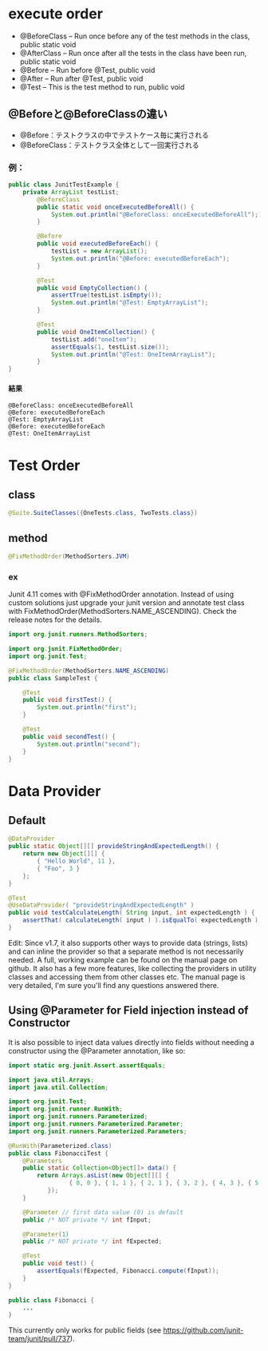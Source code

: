 # execute order
- @BeforeClass – Run once before any of the test methods in the class, public static void
- @AfterClass – Run once after all the tests in the class have been run, public static void
- @Before – Run before @Test, public void
- @After – Run after @Test, public void
- @Test – This is the test method to run, public void

## @Beforeと@BeforeClassの違い
- @Before：テストクラスの中でテストケース毎に実行される
- @BeforeClass：テストクラス全体として一回実行される

### 例：
```Java
public class JunitTestExample {
    private ArrayList testList;
        @BeforeClass
        public static void onceExecutedBeforeAll() {
            System.out.println("@BeforeClass: onceExecutedBeforeAll");
        }

        @Before
        public void executedBeforeEach() {
            testList = new ArrayList();
            System.out.println("@Before: executedBeforeEach");
        }

        @Test
        public void EmptyCollection() {
            assertTrue(testList.isEmpty());
            System.out.println("@Test: EmptyArrayList");
        }

        @Test
        public void OneItemCollection() {
            testList.add("oneItem");
            assertEquals(1, testList.size());
            System.out.println("@Test: OneItemArrayList");
        }
}
```

#### 結果
```
@BeforeClass: onceExecutedBeforeAll
@Before: executedBeforeEach
@Test: EmptyArrayList
@Before: executedBeforeEach
@Test: OneItemArrayList
```

# Test Order
## class
```Java
@Suite.SuiteClasses({OneTests.class, TwoTests.class})
```

## method
```Java
@FixMethodOrder(MethodSorters.JVM)
```

### ex
Junit 4.11 comes with @FixMethodOrder annotation. Instead of using custom solutions just upgrade your junit version and annotate test class with FixMethodOrder(MethodSorters.NAME_ASCENDING). Check the release notes for the details.

```Java
import org.junit.runners.MethodSorters;

import org.junit.FixMethodOrder;
import org.junit.Test;

@FixMethodOrder(MethodSorters.NAME_ASCENDING)
public class SampleTest {

    @Test
    public void firstTest() {
        System.out.println("first");
    }

    @Test
    public void secondTest() {
        System.out.println("second");
    }
}
```

# Data Provider
## Default

```Java
@DataProvider
public static Object[][] provideStringAndExpectedLength() {
    return new Object[][] {
        { "Hello World", 11 },
        { "Foo", 3 }
    };
}

@Test
@UseDataProvider( "provideStringAndExpectedLength" )
public void testCalculateLength( String input, int expectedLength ) {
    assertThat( calculateLength( input ) ).isEqualTo( expectedLength );
}
```

Edit: Since v1.7, it also supports other ways to provide data (strings, lists) and can inline the provider so that a separate method is not necessarily needed.
A full, working example can be found on the manual page on github. It also has a few more features, like collecting the providers in utility classes and accessing them from other classes etc. The manual page is very detailed, I'm sure you'll find any questions answered there.

## Using @Parameter for Field injection instead of Constructor
It is also possible to inject data values directly into fields without needing a constructor using the @Parameter annotation, like so:

```Java
import static org.junit.Assert.assertEquals;

import java.util.Arrays;
import java.util.Collection;

import org.junit.Test;
import org.junit.runner.RunWith;
import org.junit.runners.Parameterized;
import org.junit.runners.Parameterized.Parameter;
import org.junit.runners.Parameterized.Parameters;

@RunWith(Parameterized.class)
public class FibonacciTest {
    @Parameters
    public static Collection<Object[]> data() {
        return Arrays.asList(new Object[][] {
                 { 0, 0 }, { 1, 1 }, { 2, 1 }, { 3, 2 }, { 4, 3 }, { 5, 5 }, { 6, 8 }  
           });
    }

    @Parameter // first data value (0) is default
    public /* NOT private */ int fInput;

    @Parameter(1)
    public /* NOT private */ int fExpected;

    @Test
    public void test() {
        assertEquals(fExpected, Fibonacci.compute(fInput));
    }
}

public class Fibonacci {
    ...
}
```

This currently only works for public fields (see https://github.com/junit-team/junit/pull/737).

